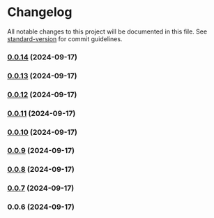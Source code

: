 # Changelog

All notable changes to this project will be documented in this file. See [standard-version](https://github.com/conventional-changelog/standard-version) for commit guidelines.

### [0.0.14](https://github.com/gravypower/zli/compare/v0.0.13...v0.0.14) (2024-09-17)

### [0.0.13](https://github.com/gravypower/zli/compare/v0.0.12...v0.0.13) (2024-09-17)

### [0.0.12](https://github.com/gravypower/zli/compare/v0.0.11...v0.0.12) (2024-09-17)

### [0.0.11](https://github.com/gravypower/zli/compare/v0.0.10...v0.0.11) (2024-09-17)

### [0.0.10](https://github.com/gravypower/zli/compare/v0.0.9...v0.0.10) (2024-09-17)

### [0.0.9](https://github.com/gravypower/zli/compare/v0.0.8...v0.0.9) (2024-09-17)

### [0.0.8](https://github.com/gravypower/zli/compare/v0.0.7...v0.0.8) (2024-09-17)

### [0.0.7](https://github.com/gravypower/zli/compare/v0.0.6...v0.0.7) (2024-09-17)

### 0.0.6 (2024-09-17)
